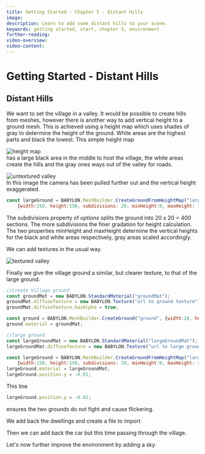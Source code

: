 ```yaml
---
title: Getting Started - Chapter 5 - Distant Hills
image: 
description: Learn to add some distant hills to your scene.
keywords: getting started, start, chapter 5, environment
further-reading:
video-overview:
video-content:
---
```


# Getting Started - Distant Hills

## Distant Hills
We want to set the village in a valley. It would be possible to create hills from meshes, however there is another way to add vertical height to a ground mesh. This is achieved using a height map which uses shades of gray to determine the height of the ground. White areas are the highest parts and black the lowest.
This simple height map

![height map](/img/getstarted/villageheightmap.png)  
has a large black area in the middle to host the village, the white areas create the hills and the gray ones ways out of the valley for roads.

![untextured valley](/img/getstarted/valley1.png)  
In this image the camera has been pulled further out and the vertical height exaggerated.

```javascript
const largeGround = BABYLON.MeshBuilder.CreateGroundFromHeightMap("largeGround", "url to height map", 
    {width:150, height:150, subdivisions: 20, minHeight:0, maxHeight: 10});
```

The subdivisions property of *options* splits the ground into 20 x 20 = 400 sections. The more subdivisions the finer gradation for height calculation. The two properties minHeight and maxHeight determine the vertical heights for the black and white areas respectively, gray areas scaled accordingly.

<Playground id="#KBS9I5#39" title="Basic Height Map" description="Create terrain from a plane with a height map." image="/img/playgroundsAndNMEs/gettingStartedDistantHills1.jpg"/>

We can add textures in the usual way.

![textured valley](/img/getstarted/valley2.png)  

<Playground id="#KBS9I5#40" title="Height Map With Texture" description="Add a texture to your terrain." image="/img/playgroundsAndNMEs/gettingStartedDistantHills2.jpg"/>

Finally we give the village ground a similar, but clearer texture, to that of the large ground.

```javascript
//Create Village ground
const groundMat = new BABYLON.StandardMaterial("groundMat");
groundMat.diffuseTexture = new BABYLON.Texture("url to ground texture");
groundMat.diffuseTexture.hasAlpha = true;

const ground = BABYLON.MeshBuilder.CreateGround("ground", {width:24, height:24});
ground.material = groundMat;

//large ground
const largeGroundMat = new BABYLON.StandardMaterial("largeGroundMat");
largeGroundMat.diffuseTexture = new BABYLON.Texture("url to large ground texture");

const largeGround = BABYLON.MeshBuilder.CreateGroundFromHeightMap("largeGround", "url to heightmap", 
    {width:150, height:150, subdivisions: 20, minHeight:0, maxHeight: 4});
largeGround.material = largeGroundMat;
largeGround.position.y = -0.01;
```

This line
```javascript
largeGround.position.y = -0.01;
```
ensures the two grounds do not fight and cause flickering.

<Playground id="#KBS9I5#85" title="Layering Textures" description="Add a clearer texture to the area within the village." image="/img/playgroundsAndNMEs/gettingStartedDistantHills3.jpg"/>

We add back the dwellings and create a file to import

<Playground id="#KBS9I5#86" title="Adding The Dwellings" description="Add the dwellings back into the village scene." image="/img/playgroundsAndNMEs/gettingStartedDistantHills4.jpg"/>

Then we can add back the car but this time passing through the village.

<Playground id="#KBS9I5#87" title="Adding The Car" description="Add the animating car back into the village scene." image="/img/playgroundsAndNMEs/gettingStartedDistantHills5.jpg"/>

Let's now further improve the environment by adding a sky.

